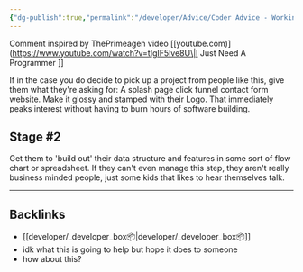 ```yaml
---
{"dg-publish":true,"permalink":"/developer/Advice/Coder Advice - Working With 'Idea Men'/","noteIcon":""}
---
```


Comment inspired by ThePrimeagen video [[youtube.com)](https://www.youtube.com/watch?v=tIgIF5lve8U\|I Just Need A Programmer ]]

If in the case you do decide to pick up a project from people like this, give them what they're asking for: A splash page click funnel contact form website. Make it glossy and stamped with their Logo. That immediately peaks interest without having to burn hours of software building. 

## Stage #2
Get them to 'build out' their data structure and features in some sort of flow chart or spreadsheet. If they can't even manage this step, they aren't really business minded people, just some kids that likes to hear themselves talk.

---
## Backlinks
- [[developer/_developer_box📦\|developer/_developer_box📦]]
- idk what this is going to help but hope it does to someone
- how about this?